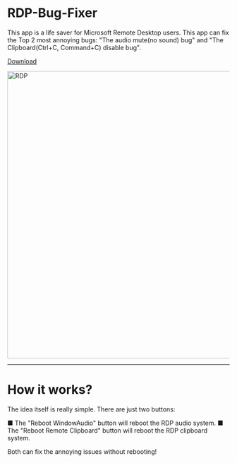 # RDP-Bug-Fixer
This app is a life saver for Microsoft Remote Desktop users. 
This app can fix the Top 2 most annoying bugs:
"The audio mute(no sound) bug" and "The Clipboard(Ctrl+C, Command+C) disable bug".

<a href="https://github.com/exis9/RDP-Bug-Fixer/releases/download/v1.0/RDP.Bug.Fixer.zip">Download</a>

<img width="651" alt="RDP" src="https://github.com/exis9/RDP-Bug-Fixer/assets/91220554/f6413091-95c5-4666-a961-3e726e7d584e">


---

# How it works?

The idea itself is really simple. There are just two buttons:

■ The "Reboot WindowAudio" button will reboot the RDP audio system.
■ The "Reboot Remote Clipboard" button will reboot the RDP clipboard system.

Both can fix the annoying issues without rebooting!
